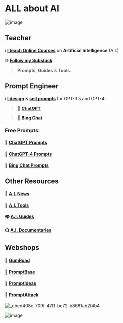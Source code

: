 # ALL about AI

![image](https://github.com/cas-van-vliet/cas-van-vliet/assets/146363448/3dd31fae-6c77-47f9-93ee-85e59bb23d83)

## Teacher

ℹ️ [**I teach Online Courses**](https://www.volksuniversiteitamsterdam.nl/) on **Artificial Intelligence** (A.I.)

🌐 **[Follow my Substack](https://casvanvliet.substack.com)** 

> **Prompts**, **Guides** & **Tools**.

## Prompt Engineer

ℹ️ [**I design**](https://github.com/cas-van-vliet/chatgpt-prompts) & [**sell prompts**](https://prompthero.com/casvanvliet) for GPT-3.5 and GPT-4:

> 🤖 **[ChatGPT](https://chat.openai.com)**

> 🤖 **[Bing Chat](https://bing.com/chat)**

### Free Prompts:

#### 💬 [ChatGPT Prompts](https://github.com/cas-van-vliet/chatgpt-prompts)

#### 💬 [ChatGPT-4 Prompts](https://github.com/cas-van-vliet/chatgpt-4-prompts)

#### 💬 [Bing Chat Prompts](https://github.com/cas-van-vliet/bing-chat-prompts)

## Other Resources

#### 📰 [A.I. News](https://github.com/cas-van-vliet/ai-news)

#### 🔧 [A.I. Tools](https://github.com/cas-van-vliet/ai-tools)

#### 📚 [A.I. Guides](https://github.com/cas-van-vliet/ai-guides)

#### 📺 [A.I. Documentaries](https://github.com/cas-van-vliet/ai-documentaries)


## Webshops

#### 🏪 [GumRoad](https://promptprophet.gumroad.com)

#### 🏪 [PromptBase](https://promptbase.com/promptprophet)

#### 🏪 [PromptIdeas](https://promptsideas.com/profile/casvanvliet)

#### 🏪 [PromptAttack](https://promptattack.com/casvanvliet)

![_ebed408c-709f-47f1-bc72-b8661ab2f4b4](https://github.com/cas-van-vliet/cas-van-vliet/assets/146363448/27e39ff3-d7f4-4afb-b2c4-a648a09bf499)

![image](https://github.com/cas-van-vliet/cas-van-vliet/assets/146363448/76e39dd2-91b0-44ec-96db-0f2fb138b2d8)

<!---
cas-van-vliet/cas-van-vliet is a ✨ special ✨ repository because its `README.md` (this file) appears on your GitHub profile.
You can click the Preview link to take a look at your changes.
--->
